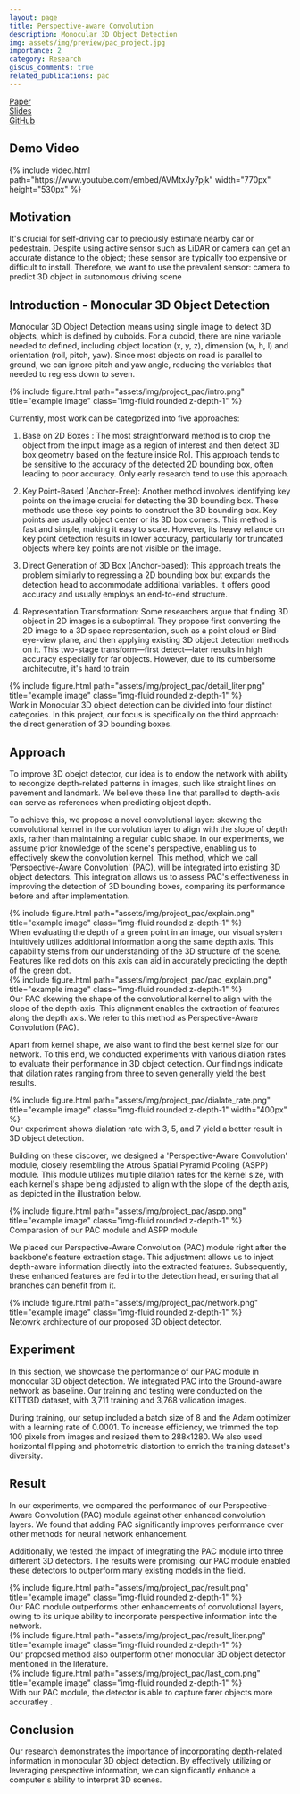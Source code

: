 ```yaml
---
layout: page
title: Perspective-aware Convolution
description: Monocular 3D Object Detection 
img: assets/img/preview/pac_project.jpg
importance: 2
category: Research
giscus_comments: true
related_publications: pac
---
```


<!-- hyperlink icon(Paper, Slides, Github)  -->
<div class="row" style="margin-bottom: 20px;">
    <div class="col-sm mt-3 mt-md-0 text-center">
        <div class="icon-with-text">
            <a href="{{ 'CVGIP_pac_paper.pdf' | prepend: 'assets/pdf/' | relative_url}}" target="_blank" rel="noopener noreferrer">
            <span class="icon-text h3">Paper</span>
            <i class="fa-solid fa-file-pdf h3"></i></a>
        </div>
    </div>
    <div class="col-sm mt-3 mt-md-0 text-center">
        <div class="icon-with-text">
            <a href="{{ 'CVGIP_pac_ppt.pdf' | prepend: 'assets/pdf/' | relative_url}}" target="_blank" rel="noopener noreferrer">
            <span class="icon-text h3">Slides</span>
            <i class="fa-solid fa-file-pdf h3"></i></a>
        </div>
    </div>
    <div class="col-sm mt-3 mt-md-0 text-center">
        <div class="icon-with-text">
            <a href="https://github.com/KenYu910645/perspective-aware-convolution" target="_blank" rel="noopener noreferrer">
            <span class="icon-text h3">GitHub</span>
            <i class="fa-brands fa-github h3"></i></a>
        </div>
    </div>
</div>

##  Demo Video 
<!-- youtube video  -->
<div class="row justify-content-sm-center">
    <div class="col-sm-12">
        {% include video.html path="https://www.youtube.com/embed/AVMtxJy7pjk" width="770px" height="530px" %}
    </div>
</div>

## Motivation 
It's crucial for self-driving car to preciously estimate nearby car or pedestrain. Despite using active sensor such as LiDAR or camera can get an accurate distance to the object; these sensor are typically too expensive or difficult to install. Therefore, we want to use the prevalent sensor: camera to predict 3D object in autonomous driving scene

## Introduction - Monocular 3D Object Detection
Monocular 3D Object Detection means using single image to detect 3D objects, which is defined by cuboids. For a cuboid, there are nine variable needed to defined, including object location (x, y, z), dimension (w, h, l) and orientation (roll, pitch, yaw). Since most objects on road is parallel to ground, we can ignore pitch and yaw angle, reducing the variables that needed to regress down to seven.

<div class="row">
    <div class="col-sm mt-3 mt-md-0">
        {% include figure.html path="assets/img/project_pac/intro.png" title="example image" class="img-fluid rounded z-depth-1" %}
    </div>
</div>

Currently, most work can be categorized into five approaches:

1. Base on 2D Boxes :
The most straightforward method is to crop the object from the input image as a region of interest and then detect 3D box geometry based on the feature inside RoI. This approach tends to be sensitive to the accuracy of the detected 2D bounding box, often leading to poor accuracy. Only early research tend to use this approach.

2. Key Point-Based (Anchor-Free):
Another method involves identifying key points on the image crucial for detecting the 3D bounding box. These methods use these key points to construct the 3D bounding box. Key points are usually object center or its 3D box corners. This method is fast and simple, making it easy to scale. However, its heavy reliance on key point detection results in lower accuracy, particularly for truncated objects where key points are not visible on the image.

3. Direct Generation of 3D Box (Anchor-based):
This approach treats the problem similarly to regressing a 2D bounding box but expands the detection head to accommodate additional variables. It offers good accuracy and usually employs an end-to-end structure.

4. Representation Transformation:
Some researchers argue that finding 3D object in 2D images is a suboptimal. They propose first converting the 2D image to a 3D space representation, such as a point cloud or Bird-eye-view plane, and then applying existing 3D object detection methods on it. This two-stage transform—first detect—later results in high accuracy especially for far objects. However, due to its cumbersome architecutre, it's hard to train

<div class="row">
    <div class="col-sm mt-3 mt-md-0">
        {% include figure.html path="assets/img/project_pac/detail_liter.png" title="example image" class="img-fluid rounded z-depth-1" %}
    </div>
</div>
<div class="caption">
    Work in Monocular 3D object detection can be divided into four distinct categories. In this project, our focus is specifically on the third approach: the direct generation of 3D bounding boxes.
</div>

## Approach
To improve 3D obejct detector, our idea is to endow the network with ability to recongize depth-related patterns in images, such like straight lines on pavement and landmark. We believe these line that paralled to depth-axis can serve as references when predicting object depth.

To achieve this, we propose a novel convolutional layer: skewing the convolutional kernel in the convolution layer to align with the slope of depth axis, rather than maintaining a regular cubic shape. In our experiments, we assume prior knowledge of the scene's perspective, enabling us to effectively skew the convolution kernel. This method, which we call 'Perspective-Aware Convolution' (PAC), will be integrated into existing 3D object detectors. This integration allows us to assess PAC's effectiveness in improving the detection of 3D bounding boxes, comparing its performance before and after implementation.

<div class="row">
    <div class="col-sm mt-3 mt-md-0">
        {% include figure.html path="assets/img/project_pac/explain.png" title="example image" class="img-fluid rounded z-depth-1" %}
    </div>
</div>
<div class="caption">
    When evaluating the depth of a green point in an image, our visual system intuitively utilizes additional information along the same depth axis. This capability stems from our understanding of the 3D structure of the scene. Features like red dots on this axis can aid in accurately predicting the depth of the green dot.
</div>

<div class="row">
    <div class="col-sm mt-3 mt-md-0">
        {% include figure.html path="assets/img/project_pac/pac_explain.png" title="example image" class="img-fluid rounded z-depth-1" %}
    </div>
</div>
<div class="caption">
    Our PAC skewing the shape of the convolutional kernel to align with the slope of the depth-axis. This alignment enables the extraction of features along the depth axis. We refer to this method as Perspective-Aware Convolution (PAC).
</div>

Apart from kernel shape, we also want to find the best kernel size for our network. To this end, we conducted experiments with various dilation rates to evaluate their performance in 3D object detection. Our findings indicate that dilation rates ranging from three to seven generally yield the best results.

<div class="text-center">
    <div class="col-sm mt-3 mt-md-0">
        {% include figure.html path="assets/img/project_pac/dialate_rate.png" title="example image" class="img-fluid rounded z-depth-1" width="400px" %}
    </div>
    <div class="caption">
        Our experiment shows dialation rate with 3, 5, and 7 yield a better result in 3D object detection.
    </div>
</div>

Building on these discover, we designed a 'Perspective-Aware Convolution' module, closely resembling the Atrous Spatial Pyramid Pooling (ASPP) module. This module utilizes multiple dilation rates for the kernel size, with each kernel's shape being adjusted to align with the slope of the depth axis, as depicted in the illustration below.

<div class="row">
    <div class="col-sm mt-3 mt-md-0">
        {% include figure.html path="assets/img/project_pac/aspp.png" title="example image" class="img-fluid rounded z-depth-1" %}
    </div>
</div>
<div class="caption">
    Comparasion of our PAC module and ASPP module
</div>

We placed our Perspective-Aware Convolution (PAC) module right after the backbone's feature extraction stage. This adjustment allows us to inject depth-aware information directly into the extracted features. Subsequently, these enhanced features are fed into the detection head, ensuring that all branches can benefit from it.

<div class="row">
    <div class="col-sm mt-3 mt-md-0">
        {% include figure.html path="assets/img/project_pac/network.png" title="example image" class="img-fluid rounded z-depth-1" %}
    </div>
</div>
<div class="caption">
    Netowrk architecture of our proposed 3D object detector.
</div>

## Experiment 
In this section, we showcase the performance of our PAC module in monocular 3D object detection. We integrated PAC into the Ground-aware  network as baseline. Our training and testing were conducted on the KITTI3D dataset, with 3,711 training and 3,768 validation images.

During training, our setup included a batch size of 8 and the Adam optimizer with a learning rate of 0.0001. To increase efficiency, we trimmed the top 100 pixels from images and resized them to 288x1280. We also used horizontal flipping and photometric distortion to enrich the training dataset's diversity.

## Result
In our experiments, we compared the performance of our Perspective-Aware Convolution (PAC) module against other enhanced convolution layers. We found that adding PAC significantly improves performance over other methods for neural network enhancement.

Additionally, we tested the impact of integrating the PAC module into three different 3D detectors. The results were promising: our PAC module enabled these detectors to outperform many existing models in the field.

<div class="row">
    <div class="col-sm mt-3 mt-md-0">
        {% include figure.html path="assets/img/project_pac/result.png" title="example image" class="img-fluid rounded z-depth-1" %}
    </div>
</div>
<div class="caption">
    Our PAC module outperforms other enhancements of convolutional layers, owing to its unique ability to incorporate perspective information into the network.
</div>

<div class="row">
    <div class="col-sm mt-3 mt-md-0">
        {% include figure.html path="assets/img/project_pac/result_liter.png" title="example image" class="img-fluid rounded z-depth-1" %}
    </div>
</div>
<div class="caption">
    Our proposed method also outperform other monocular 3D object detector mentioned in the literature.
</div>

<div class="row">
    <div class="col-sm mt-3 mt-md-0">
        {% include figure.html path="assets/img/project_pac/last_com.png" title="example image" class="img-fluid rounded z-depth-1" %}
    </div>
</div>
<div class="caption">
    With our PAC module, the detector is able to capture farer objects more accuratley .
</div>

## Conclusion
Our research demonstrates the importance of incorporating depth-related information in monocular 3D object detection. By effectively utilizing or leveraging perspective information, we can significantly enhance a computer's ability to interpret 3D scenes.
